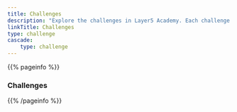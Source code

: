```yaml
---
title: Challenges
description: "Explore the challenges in Layer5 Academy. Each challenge is designed to help you learn and practice your skills in a hands-on way."
linkTitle: Challenges
type: challenge
cascade: 
    type: challenge
---
```


{{% pageinfo %}}

### Challenges

{{% /pageinfo %}}
